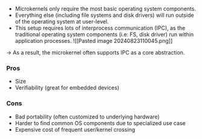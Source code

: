 - Microkernels only require the most basic operating system components.
- Everything else (including file systems and disk drivers) will run outside of the operating system at user-level.
- This setup requires lots of interprocess communication (IPC), as the traditional operating system components (i.e: FS, disk driver) run within application processes.
![[Pasted image 20240823110045.png]]

-> As a result, the microkernel often supports IPC as a core abstraction.

### Pros 
- Size
- Verifiability (great for embedded devices)
### Cons 

- Bad portability (often customized to underlying hardware)
- Harder to find common OS components due to specialized use case
- Expensive cost of frequent user/kernel crossing

